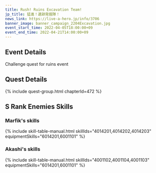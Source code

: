 ```yaml
---
title: Rush! Ruins Excavation Team!
jp_title: 猛進！遺跡発掘隊！
news_link: https://live-a-hero.jp/info/3706
banner_image: banner_campaign_2204Excavation.jpg 
event_start_time: 2022-04-05T18:00:00+09
event_end_time: 2022-04-21T14:00:00+09
---
```


## Event Details

Challenge quest for ruins event

## Quest Details

{% include quest-group.html chapterId=472 %}

## S Rank Enemies Skills

### Marfik's skills

{% include skill-table-manual.html skillIds="4014201,4014202,4014203" equipmentSkills="6014201,6001101" %}

### Akashi's skills

{% include skill-table-manual.html skillIds="4001102,4001104,4001103" equipmentSkills="6014201,6001101" %}

